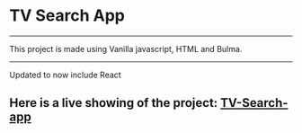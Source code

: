 
# TV Search App

***
This project is made using Vanilla javascript, HTML and Bulma.
***
Updated to now include React

## Here is a live showing of the project: [TV-Search-app](https://tv-search-app-static.onrender.com/)
